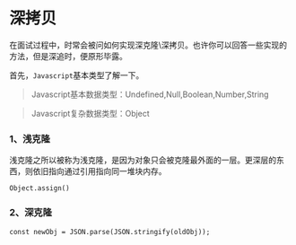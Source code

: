 # 深拷贝

在面试过程中，时常会被问如何实现深克隆\深拷贝。也许你可以回答一些实现的方法，但是深追时，便原形毕露。


首先，`Javascript`基本类型了解一下。

> Javascript基本数据类型：Undefined,Null,Boolean,Number,String

> Javascript复杂数据类型：Object


### 1、浅克隆

浅克隆之所以被称为浅克隆，是因为对象只会被克隆最外面的一层。更深层的东西，则依旧指向通过引用指向同一堆块内存。

`Object.assign()`

### 2、深克隆

`const newObj = JSON.parse(JSON.stringify(oldObj));`














